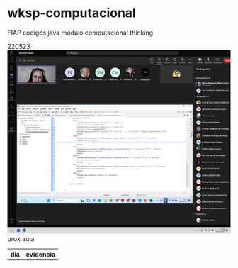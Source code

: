 # wksp-computacional
FIAP codigos java modulo computacional thinking
<table>
<thead> 
<th> dia </th>
<th> evidencia </th>
</thead> 
<tbody>
<tr>
<tb> 220523</td>
<tb> <img alt="aula220523" title="aula220523" src="./print_aula22mai23.jpg" /> </td>
</tr>
<tr>
<tb> prox aula</td>
<tb> </td>
</tr>

</tbody>
</table>
